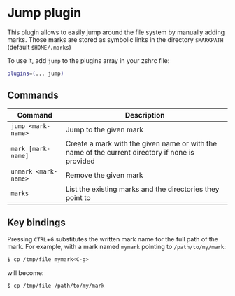 # Jump plugin

This plugin allows to easily jump around the file system by manually adding marks.
Those marks are stored as symbolic links in the directory `$MARKPATH` (default `$HOME/.marks`)

To use it, add `jump` to the plugins array in your zshrc file:

```zsh
plugins=(... jump)
```

## Commands

| Command              | Description                                                                                     |
| -------------------- | ----------------------------------------------------------------------------------------------- |
| `jump <mark-name>`   | Jump to the given mark                                                                          |
| `mark [mark-name]`   | Create a mark with the given name or with the name of the current directory if none is provided |
| `unmark <mark-name>` | Remove the given mark                                                                           |
| `marks`              | List the existing marks and the directories they point to                                       |

## Key bindings

Pressing `CTRL`+`G` substitutes the written mark name for the full path of the mark.
For example, with a mark named `mymark` pointing to `/path/to/my/mark`:

```zsh
$ cp /tmp/file mymark<C-g>
```

will become:

```zsh
$ cp /tmp/file /path/to/my/mark
```
